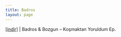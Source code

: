 ```yaml
---
title: Badros
layout: page
---
```


<a href="https://cloud.mail.ru/public/b8ea3b42c4d4/Bozgun%20%26%20Badros%20-%20Kosmaktan%20Yoruldum%20EP" target="_blank">[indir]</a> | Badros & Bozgun &#8211; Koşmaktan Yoruldum Ep.